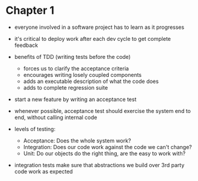 # Chapter 1

* everyone involved in a software project has to learn as it progresses
* it's critical to deploy work after each dev cycle to get complete feedback
* benefits of TDD (writing tests before the code)
  * forces us to clarify the acceptance criteria
  * encourages writing losely coupled components
  * adds an executable description of what the code does
  * adds to complete regression suite

* start a new feature by writing an acceptance test
* whenever possible, acceptance test should exercise the system end to end, without
    calling internal code

* levels of testing:
  * Acceptance: Does the whole system work?
  * Integration: Does our code work against the code we can't change?
  * Unit: Do our objects do the right thing, are the easy to work with?

* integration tests make sure that abstractions we build over 3rd party code
  work as expected
